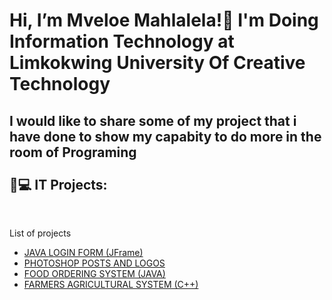 <h1>Hi, I’m Mveloe Mahlalela!👨  I'm Doing Information Technology at Limkokwing University Of Creative Technology</h1>

<h2> I would like to share some of my project that i have done to show my capabity to do more in the room of Programing</br></br>👨💻 IT Projects:</h2>
</br>


List of projects</b>
  - [JAVA LOGIN FORM (JFrame)](https://github.com/NatureProductions/register-and-login)
  - [PHOTOSHOP POSTS AND LOGOS](https://github.com/NatureProductions/Photoshop-)
  - [FOOD ORDERING SYSTEM (JAVA)](https://github.com/NatureProductions/Food-Ordering-)
  - [FARMERS AGRICULTURAL SYSTEM (C++)](https://github.com/NatureProductions/C-Agriculture-)
  



